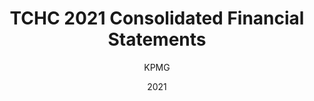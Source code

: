---
date: 2021
title: TCHC 2021 Consolidated Financial Statements
document_title: Consolidated Financial Statements of TORONTO COMMUNITY HOUSING CORPORATION And Independent Auditors' Report thereon Year ended December 31, 2021 
author: KPMG
organization: 
  City of Toronto:
  - Toronto Community Housing Corporation
document: 
  - ./documents/toronto-community-housing-corporation/consolidated-financial-statements/2021/backgroundfile-228291.pdf
canonical_link:
  - https://www.toronto.ca/legdocs/mmis/2022/ex/bgrd/backgroundfile-228291.pdf
date_accessed: 2023-09-13
collections:
  Toronto Community Housing Corporation:
    Consolidated Financial Statements:
      - 2021
  Public Housing:
    Accounting:
      - KPMG
    Toronto:
---